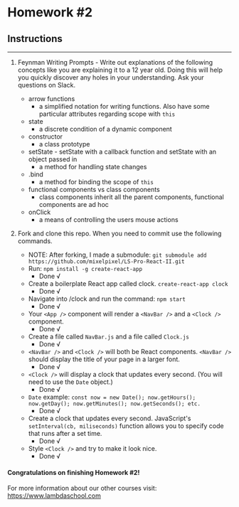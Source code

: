 # Homework #2

## Instructions
---
1. Feynman Writing Prompts - Write out explanations of the following concepts like you are explaining it to a 12 year old.  Doing this will help you quickly discover any holes in your understanding.  Ask your questions on Slack.

	* arrow functions
		* a simplified notation for writing functions. Also have some particular attributes regarding scope with `this`
	* state
		* a discrete condition of a dynamic component
	* constructor
		* a class prototype
	* setState - setState with a callback function and setState with an object passed in
		* a method for handling state changes
	* .bind
		* a method for binding the scope of `this`
	* functional components vs class components
		* class components inherit all the parent components, functional components are ad hoc
	* onClick
		* a means of controlling the users mouse actions


2. Fork and clone this repo.  When you need to commit use the following commands.
	- NOTE: After forking, I made a submodule: `git submodule add https://github.com/mixelpixel/LS-Pro-React-II.git`

	* Run: `npm install -g create-react-app`
		* Done √
	* Create a boilerplate React app called clock. `create-react-app clock`
		*  Done √
	* Navigate into /clock and run the command: `npm start`
		*  Done √
	* Your `<App />` component will render a `<NavBar />` and a `<Clock />` component.
		*  Done √
	* Create a file called `NavBar.js` and a file called `Clock.js`
		* Done √
	* `<NavBar />` and `<Clock />` will both be React components.  `<NavBar />` should display the title of your page in a larger font.
		* Done √
	* `<Clock />` will display a clock that updates every second.  (You will need to use the `Date` object.)
		* Done √
	* `Date` example: `const now = new Date(); now.getHours(); now.getDay(); now.getMinutes(); now.getSeconds(); etc.`
		* Done √
	* Create a clock that updates every second. JavaScript's `setInterval(cb, miliseconds)` function allows you to specify code that runs after a set time.
		* Done √
	* Style `<Clock />` and try to make it look nice.
		* Done √



#### Congratulations on finishing Homework #2!

For more information about our other courses visit: https://www.lambdaschool.com

